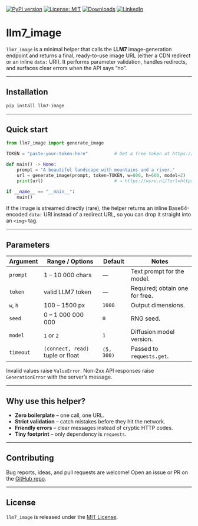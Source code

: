 [![PyPI version](https://badge.fury.io/py/llm7-image.svg)](https://badge.fury.io/py/llm7-image)
[![License: MIT](https://img.shields.io/badge/License-MIT-green.svg)](https://opensource.org/licenses/MIT)
[![Downloads](https://static.pepy.tech/badge/llm7-image)](https://pepy.tech/project/llm7-image)
[![LinkedIn](https://img.shields.io/badge/LinkedIn-blue)](https://www.linkedin.com/in/eugene-evstafev-716669181/)

# llm7\_image

`llm7_image` is a minimal helper that calls the **LLM7** image-generation endpoint and returns a final, ready-to-use image URL (either a CDN redirect or an inline `data:` URI).
It performs parameter validation, handles redirects, and surfaces clear errors when the API says “no”.

---

## Installation

```bash
pip install llm7-image
```

---

## Quick start

```python
from llm7_image import generate_image

TOKEN = "paste-your-token-here"          # Get a free token at https://token.llm7.io/

def main() -> None:
    prompt = "A beautiful landscape with mountains and a river."
    url = generate_image(prompt, token=TOKEN, w=800, h=600, model=2)
    print(url)                           # → https://wsrv.nl/?url=https://api.llm7.io/i/abc123.jpeg…

if __name__ == "__main__":
    main()
```

If the image is streamed directly (rare), the helper returns an inline Base64-encoded `data:` URI instead of a redirect URL, so you can drop it straight into an `<img>` tag.

---

## Parameters

| Argument  | Range / Options                  | Default    | Notes                          |
| --------- | -------------------------------- | ---------- | ------------------------------ |
| `prompt`  | 1 – 10 000 chars                 | —          | Text prompt for the model.     |
| `token`   | valid LLM7 token                 | —          | Required; obtain one for free. |
| `w`, `h`  | 100 – 1500 px                    | `1000`     | Output dimensions.             |
| `seed`    | 0 – 1 000 000 000                | `0`        | RNG seed.                      |
| `model`   | `1` or `2`                       | `1`        | Diffusion model version.       |
| `timeout` | `(connect, read)` tuple or float | `(5, 300)` | Passed to `requests.get`.      |

Invalid values raise `ValueError`. Non-2xx API responses raise `GenerationError` with the server’s message.

---

## Why use this helper?

* **Zero boilerplate** – one call, one URL.
* **Strict validation** – catch mistakes before they hit the network.
* **Friendly errors** – clear messages instead of cryptic HTTP codes.
* **Tiny footprint** – only dependency is `requests`.

---

## Contributing

Bug reports, ideas, and pull requests are welcome!
Open an issue or PR on the [GitHub repo](https://github.com/chigwell/llm7_image).

---

## License

`llm7_image` is released under the [MIT License](https://choosealicense.com/licenses/mit/).
